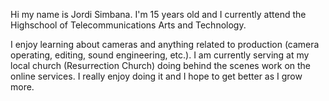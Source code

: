 Hi my name is Jordi Simbana. I'm 15 years old and I currently attend the Highschool of Telecommunications Arts and Technology. 

I enjoy learning about cameras and anything related to production (camera operating, editing, sound engineering, etc.). I am currently serving at my local church (Resurrection Church) 
doing behind the scenes work on the online services. I really enjoy doing it and I hope to get better as I grow more. 